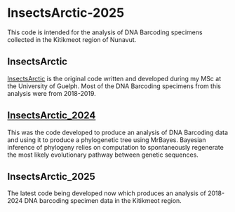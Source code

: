 # InsectsArctic-2025
This code is intended for the analysis of DNA Barcoding specimens collected in the Kitikmeot region of Nunavut.



## InsectsArctic
[InsectsArctic](https://github.com/hominidae/InsectsArctic) is the original code written and developed during my MSc at the University of Guelph. Most of the DNA Barcoding specimens from this analysis were from 2018-2019.

## [InsectsArctic_2024](https://github.com/hominidae/InsectsArctic_2024)
This was the code developed to produce an analysis of DNA Barcoding data and using it to produce a phylogenetic tree using MrBayes. Bayesian inference of phylogeny relies on computation to spontaneously regenerate the most likely evolutionary pathway between genetic sequences.

## InsectsArctic_2025
The latest code being developed now which produces an analysis of 2018-2024 DNA barcoding specimen data in the Kitikmeot region.
